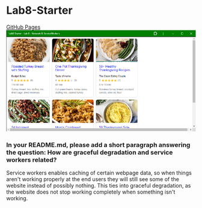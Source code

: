 # Lab8-Starter

[GitHub Pages]()
![pwa](pwa.png)

### In your README.md, please add a short paragraph answering the question: How are graceful degradation and service workers related?

Service workers enables caching of certain webpage data, so when things aren't working properly at the end users they will still see some of the website instead of possibly nothing. This ties into graceful degradation, as the website does not stop working completely when something isn't working.